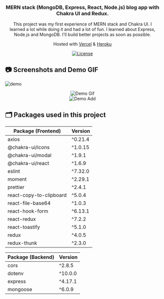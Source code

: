 <div align="center">
  <h3 text-transform="underline"> MERN stack (MongoDB, Express, React, Node.js) blog app with Chakra UI and Redux. </h3>
</div>

<p align="center">
 This project was my first experience of MERN stack and Chakra UI. I learned a lot while doing it and had a lot of fun. I learned about Express, Node.js and MongoDB. I'll build better projects as soon as possible.
</p>

<p align="center">
  Hosted with <a href="https://vercel.com/" target="_blank">Vercel</a> & <a href="https://www.heroku.com/" target="_blank">Heroku</a>
</p>

<p align="center">
  <a href="https://github.com/olcaneristi/mern-blog-app/tree/main/client/LICENSE" target="_blank">
  <img src="https://camo.githubusercontent.com/c687724720de8b1cda17417d380b20a5cb493c5eb8e7bf3597e26cdcf665d52a/68747470733a2f2f696d672e736869656c64732e696f2f6769746875622f6c6963656e73652f444156466f756e646174696f6e2f6361707461696e2d6e336d302e7376673f7374796c653d666c61742d737175617265" alt="License"/></a>
</p>

## 📷 Screenshots and Demo GIF

![demo](https://user-images.githubusercontent.com/45832621/136553095-96cedb08-e72d-4480-a50a-f6d8014ed23e.jpg)

<div align="center">
  <img alt="Demo Gif" src="https://user-images.githubusercontent.com/45832621/136554244-56bf935f-39a0-4760-881c-b58417b7c9e4.gif"/>
</div>

<div align="center">
  <img alt="Demo Add" src="https://user-images.githubusercontent.com/45832621/136581170-7814c3fc-5bc4-45fe-be42-2819949f8f9f.gif"/>
</div>

## 🗂️ Packages used in this project

| Package (Frontend)      | Version |
| ----------------------- | ------- |
| axios                   | ^0.21.4 |
| @chakra-ui/icons        | ^1.0.15 |
| @chakra-ui/modal        | ^1.9.1  |
| @chakra-ui/react        | ^1.6.9  |
| eslint                  | ^7.32.0 |
| moment                  | ^2.29.1 |
| prettier                | ^2.4.1  |
| react-copy-to-clipboard | ^5.0.4  |
| react-file-base64       | ^1.0.3  |
| react-hook-form         | ^6.13.1 |
| react-redux             | ^7.2.2  |
| react-toastify          | ^5.1.0  |
| redux                   | ^4.0.5  |
| redux-thunk             | ^2.3.0  |

| Package (Backend) | Version |
| ----------------- | ------- |
| cors              | ^2.8.5  |
| dotenv            | ^10.0.0 |
| express           | ^4.17.1 |
| mongoose          | ^6.0.9  |
